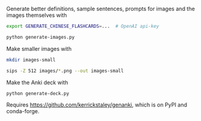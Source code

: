 Generate better definitions, sample sentences, prompts for images and the images themselves with

```bash
export GENERATE_CHINESE_FLASHCARDS=...  # OpenAI api-key

python generate-images.py
```

Make smaller images with

```bash
mkdir images-small

sips -Z 512 images/*.png --out images-small
```

Make the Anki deck with

```bash
python generate-deck.py
```

Requires https://github.com/kerrickstaley/genanki, which is on PyPI and conda-forge.
